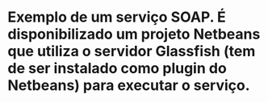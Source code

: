 # Exemplo de um serviço SOAP. É disponibilizado um projeto Netbeans que utiliza o servidor Glassfish (tem de ser instalado como plugin do Netbeans) para executar o serviço.